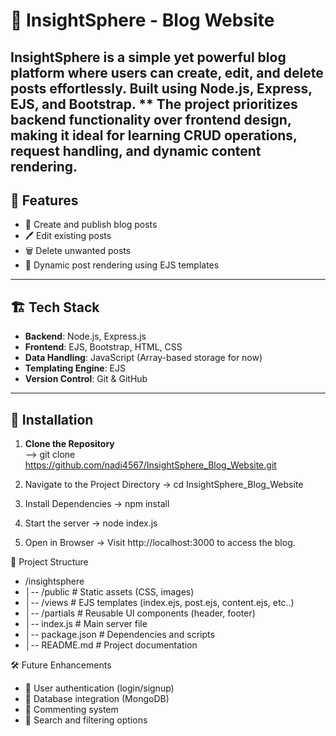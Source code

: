 # 📖 InsightSphere - Blog Website

**InsightSphere** is a simple yet powerful blog platform where users can create, edit, and delete posts effortlessly. Built using **Node.js, Express, EJS, and Bootstrap**.
** The project prioritizes backend functionality over frontend design, making it ideal for learning CRUD operations, request handling, and dynamic content rendering.
---

## 🚀 Features
- 📝 Create and publish blog posts
- 🖊 Edit existing posts
- 🗑 Delete unwanted posts
- 📄 Dynamic post rendering using EJS templates

---

## 🏗 Tech Stack
- **Backend**: Node.js, Express.js
- **Frontend**: EJS, Bootstrap, HTML, CSS
- **Data Handling**: JavaScript (Array-based storage for now)
- **Templating Engine**: EJS
- **Version Control**: Git & GitHub

---

## 🔧 Installation

1. **Clone the Repository**  
--> git clone https://github.com/nadi4567/InsightSphere_Blog_Website.git

2. Navigate to the Project Directory
-> cd InsightSphere_Blog_Website

3. Install Dependencies
-> npm install

4. Start the server
-> node index.js

5. Open in Browser
-> Visit http://localhost:3000 to access the blog.

📂 Project Structure
- /insightsphere
- │-- /public           # Static assets (CSS, images)
- │-- /views            # EJS templates (index.ejs, post.ejs, content.ejs, etc..)
- │-- /partials         # Reusable UI components (header, footer)
- │-- index.js         # Main server file
- │-- package.json      # Dependencies and scripts
- │-- README.md         # Project documentation


🛠 Future Enhancements
- 🔐 User authentication (login/signup)
- 💾 Database integration (MongoDB)
- 💬 Commenting system
- 🔎 Search and filtering options


   
